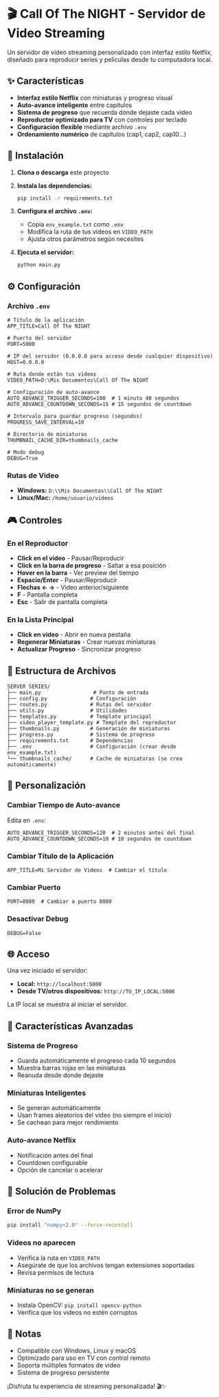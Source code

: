 # 🎬 Call Of The NIGHT - Servidor de Video Streaming

Un servidor de video streaming personalizado con interfaz estilo Netflix, diseñado para reproducir series y películas desde tu computadora local.

## ✨ Características

- **Interfaz estilo Netflix** con miniaturas y progreso visual
- **Auto-avance inteligente** entre capítulos
- **Sistema de progreso** que recuerda dónde dejaste cada video
- **Reproductor optimizado para TV** con controles por teclado
- **Configuración flexible** mediante archivo `.env`
- **Ordenamiento numérico** de capítulos (cap1, cap2, cap10...)

## 🚀 Instalación

1. **Clona o descarga** este proyecto
2. **Instala las dependencias:**
   ```bash
   pip install -r requirements.txt
   ```

3. **Configura el archivo `.env`:**
   - Copia `env_example.txt` como `.env`
   - Modifica la ruta de tus videos en `VIDEO_PATH`
   - Ajusta otros parámetros según necesites

4. **Ejecuta el servidor:**
   ```bash
   python main.py
   ```

## ⚙️ Configuración

### Archivo `.env`

```env
# Título de la aplicación
APP_TITLE=Call Of The NIGHT

# Puerto del servidor
PORT=5000

# IP del servidor (0.0.0.0 para acceso desde cualquier dispositivo)
HOST=0.0.0.0

# Ruta donde están tus videos
VIDEO_PATH=D:\Mis Documentos\Call Of The NIGHT

# Configuración de auto-avance
AUTO_ADVANCE_TRIGGER_SECONDS=100  # 1 minuto 40 segundos
AUTO_ADVANCE_COUNTDOWN_SECONDS=15 # 15 segundos de countdown

# Intervalo para guardar progreso (segundos)
PROGRESS_SAVE_INTERVAL=10

# Directorio de miniaturas
THUMBNAIL_CACHE_DIR=thumbnails_cache

# Modo debug
DEBUG=True
```

### Rutas de Video

- **Windows:** `D:\\Mis Documentos\\Call Of The NIGHT`
- **Linux/Mac:** `/home/usuario/videos`

## 🎮 Controles

### En el Reproductor
- **Click en el video** - Pausar/Reproducir
- **Click en la barra de progreso** - Saltar a esa posición
- **Hover en la barra** - Ver preview del tiempo
- **Espacio/Enter** - Pausar/Reproducir
- **Flechas ← →** - Video anterior/siguiente
- **F** - Pantalla completa
- **Esc** - Salir de pantalla completa

### En la Lista Principal
- **Click en video** - Abrir en nueva pestaña
- **Regenerar Miniaturas** - Crear nuevas miniaturas
- **Actualizar Progreso** - Sincronizar progreso

## 📁 Estructura de Archivos

```
SERVER SERIES/
├── main.py                 # Punto de entrada
├── config.py              # Configuración
├── routes.py              # Rutas del servidor
├── utils.py               # Utilidades
├── templates.py           # Template principal
├── video_player_template.py # Template del reproductor
├── thumbnails.py          # Generación de miniaturas
├── progress.py            # Sistema de progreso
├── requirements.txt       # Dependencias
├── .env                   # Configuración (crear desde env_example.txt)
└── thumbnails_cache/      # Cache de miniaturas (se crea automáticamente)
```

## 🔧 Personalización

### Cambiar Tiempo de Auto-avance
Edita en `.env`:
```env
AUTO_ADVANCE_TRIGGER_SECONDS=120  # 2 minutos antes del final
AUTO_ADVANCE_COUNTDOWN_SECONDS=10 # 10 segundos de countdown
```

### Cambiar Título de la Aplicación
```env
APP_TITLE=Mi Servidor de Videos  # Cambiar el título
```

### Cambiar Puerto
```env
PORT=8080  # Cambiar a puerto 8080
```

### Desactivar Debug
```env
DEBUG=False
```

## 🌐 Acceso

Una vez iniciado el servidor:

- **Local:** `http://localhost:5000`
- **Desde TV/otros dispositivos:** `http://TU_IP_LOCAL:5000`

La IP local se muestra al iniciar el servidor.

## 🎯 Características Avanzadas

### Sistema de Progreso
- Guarda automáticamente el progreso cada 10 segundos
- Muestra barras rojas en las miniaturas
- Reanuda desde donde dejaste

### Miniaturas Inteligentes
- Se generan automáticamente
- Usan frames aleatorios del video (no siempre el inicio)
- Se cachean para mejor rendimiento

### Auto-avance Netflix
- Notificación antes del final
- Countdown configurable
- Opción de cancelar o acelerar

## 🐛 Solución de Problemas

### Error de NumPy
```bash
pip install "numpy<2.0" --force-reinstall
```

### Videos no aparecen
- Verifica la ruta en `VIDEO_PATH`
- Asegúrate de que los archivos tengan extensiones soportadas
- Revisa permisos de lectura

### Miniaturas no se generan
- Instala OpenCV: `pip install opencv-python`
- Verifica que los videos no estén corruptos

## 📝 Notas

- Compatible con Windows, Linux y macOS
- Optimizado para uso en TV con control remoto
- Soporta múltiples formatos de video
- Sistema de progreso persistente

¡Disfruta tu experiencia de streaming personalizada! 🎬✨
